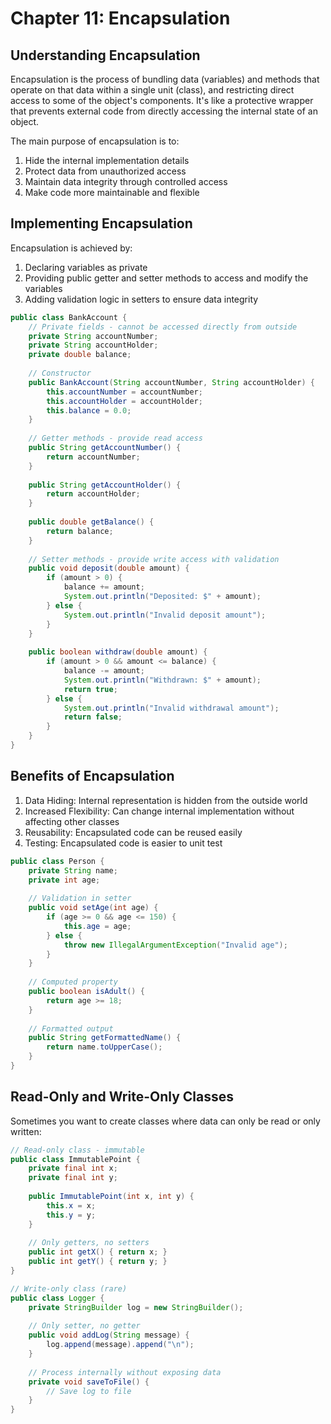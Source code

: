 # Chapter 11: Encapsulation
## Understanding Encapsulation
Encapsulation is the process of bundling data (variables) and methods that operate on that data within a single unit (class), and restricting direct access to some of the object's components. It's like a protective wrapper that prevents external code from directly accessing the internal state of an object.

The main purpose of encapsulation is to:

1. Hide the internal implementation details
2. Protect data from unauthorized access
3. Maintain data integrity through controlled access
4. Make code more maintainable and flexible

## Implementing Encapsulation
Encapsulation is achieved by:

1. Declaring variables as private
2. Providing public getter and setter methods to access and modify the variables
3. Adding validation logic in setters to ensure data integrity
```java 
public class BankAccount {
    // Private fields - cannot be accessed directly from outside
    private String accountNumber;
    private String accountHolder;
    private double balance;
    
    // Constructor
    public BankAccount(String accountNumber, String accountHolder) {
        this.accountNumber = accountNumber;
        this.accountHolder = accountHolder;
        this.balance = 0.0;
    }
    
    // Getter methods - provide read access
    public String getAccountNumber() {
        return accountNumber;
    }
    
    public String getAccountHolder() {
        return accountHolder;
    }
    
    public double getBalance() {
        return balance;
    }
    
    // Setter methods - provide write access with validation
    public void deposit(double amount) {
        if (amount > 0) {
            balance += amount;
            System.out.println("Deposited: $" + amount);
        } else {
            System.out.println("Invalid deposit amount");
        }
    }
    
    public boolean withdraw(double amount) {
        if (amount > 0 && amount <= balance) {
            balance -= amount;
            System.out.println("Withdrawn: $" + amount);
            return true;
        } else {
            System.out.println("Invalid withdrawal amount");
            return false;
        }
    }
}
```
## Benefits of Encapsulation

1. Data Hiding: Internal representation is hidden from the outside world
2. Increased Flexibility: Can change internal implementation without affecting other classes
3. Reusability: Encapsulated code can be reused easily
4. Testing: Encapsulated code is easier to unit test
```java 
public class Person {
    private String name;
    private int age;
    
    // Validation in setter
    public void setAge(int age) {
        if (age >= 0 && age <= 150) {
            this.age = age;
        } else {
            throw new IllegalArgumentException("Invalid age");
        }
    }
    
    // Computed property
    public boolean isAdult() {
        return age >= 18;
    }
    
    // Formatted output
    public String getFormattedName() {
        return name.toUpperCase();
    }
}
```
## Read-Only and Write-Only Classes
Sometimes you want to create classes where data can only be read or only written:
```java 
// Read-only class - immutable
public class ImmutablePoint {
    private final int x;
    private final int y;
    
    public ImmutablePoint(int x, int y) {
        this.x = x;
        this.y = y;
    }
    
    // Only getters, no setters
    public int getX() { return x; }
    public int getY() { return y; }
}

// Write-only class (rare)
public class Logger {
    private StringBuilder log = new StringBuilder();
    
    // Only setter, no getter
    public void addLog(String message) {
        log.append(message).append("\n");
    }
    
    // Process internally without exposing data
    private void saveToFile() {
        // Save log to file
    }
}
```